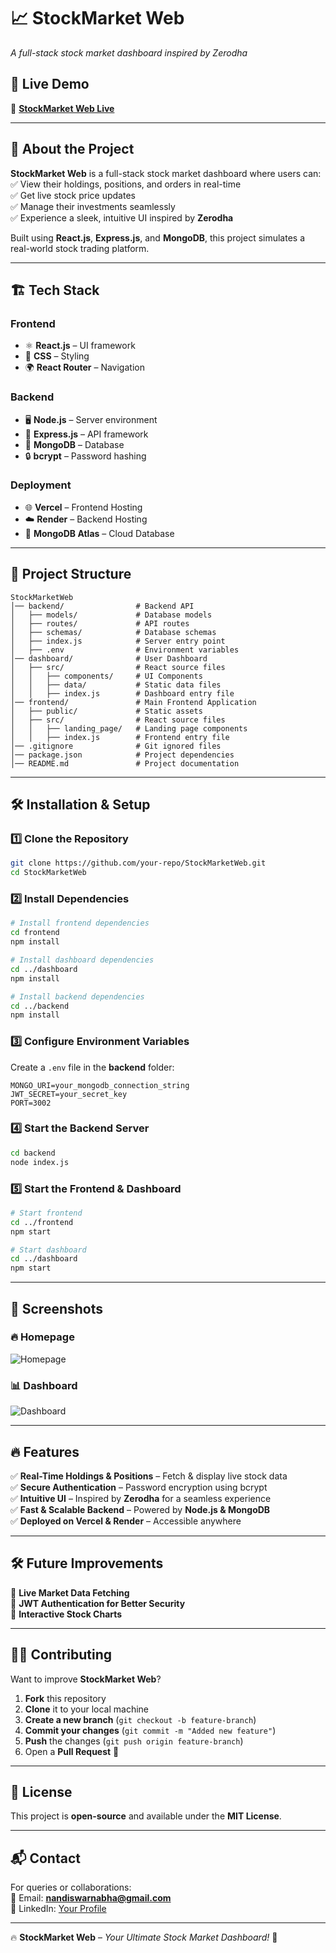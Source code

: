 # 📈 StockMarket Web  
*A full-stack stock market dashboard inspired by Zerodha*

## 🚀 Live Demo  
🔗 **[StockMarket Web Live](https://stock-market-web-kappa.vercel.app/)**  

---

## 📌 About the Project  
**StockMarket Web** is a full-stack stock market dashboard where users can:  
✅ View their holdings, positions, and orders in real-time  
✅ Get live stock price updates  
✅ Manage their investments seamlessly  
✅ Experience a sleek, intuitive UI inspired by **Zerodha**  

Built using **React.js**, **Express.js**, and **MongoDB**, this project simulates a real-world stock trading platform.  

---

## 🏗️ Tech Stack  
### Frontend  
- ⚛️ **React.js** – UI framework  
- 🎨 **CSS** – Styling  
- 🌍 **React Router** – Navigation  

### Backend  
- 🖥️ **Node.js** – Server environment  
- 🚀 **Express.js** – API framework  
- 💾 **MongoDB** – Database  
- 🔒 **bcrypt** – Password hashing  

### Deployment  
- 🌐 **Vercel** – Frontend Hosting  
- ☁️ **Render** – Backend Hosting  
- 📡 **MongoDB Atlas** – Cloud Database  

---

## 📂 Project Structure  

```
StockMarketWeb
│── backend/                # Backend API
│   ├── models/             # Database models
│   ├── routes/             # API routes
│   ├── schemas/            # Database schemas
│   ├── index.js            # Server entry point
│   ├── .env                # Environment variables
│── dashboard/              # User Dashboard
│   ├── src/                # React source files
│   │   ├── components/     # UI Components
│   │   ├── data/           # Static data files
│   │   ├── index.js        # Dashboard entry file
│── frontend/               # Main Frontend Application
│   ├── public/             # Static assets
│   ├── src/                # React source files
│   │   ├── landing_page/   # Landing page components
│   │   ├── index.js        # Frontend entry file
│── .gitignore              # Git ignored files
│── package.json            # Project dependencies
│── README.md               # Project documentation
```

---

## 🛠️ Installation & Setup  
### 1️⃣ Clone the Repository  
```bash
git clone https://github.com/your-repo/StockMarketWeb.git
cd StockMarketWeb
```

### 2️⃣ Install Dependencies  
```bash
# Install frontend dependencies
cd frontend
npm install

# Install dashboard dependencies
cd ../dashboard
npm install

# Install backend dependencies
cd ../backend
npm install
```

### 3️⃣ Configure Environment Variables  
Create a `.env` file in the **backend** folder:  
```
MONGO_URI=your_mongodb_connection_string
JWT_SECRET=your_secret_key
PORT=3002
```

### 4️⃣ Start the Backend Server  
```bash
cd backend
node index.js
```

### 5️⃣ Start the Frontend & Dashboard  
```bash
# Start frontend
cd ../frontend
npm start

# Start dashboard
cd ../dashboard
npm start
```

---

## 📸 Screenshots  

### 🔥 **Homepage**  
![Homepage](https://your_homepage_screenshot_url)  

### 📊 **Dashboard**  
![Dashboard](https://your_dashboard_screenshot_url)  

---

## 🔥 Features  
✅ **Real-Time Holdings & Positions** – Fetch & display live stock data  
✅ **Secure Authentication** – Password encryption using bcrypt  
✅ **Intuitive UI** – Inspired by **Zerodha** for a seamless experience  
✅ **Fast & Scalable Backend** – Powered by **Node.js & MongoDB**  
✅ **Deployed on Vercel & Render** – Accessible anywhere  

---

## 🛠️ Future Improvements  
🚀 **Live Market Data Fetching**  
🚀 **JWT Authentication for Better Security**  
🚀 **Interactive Stock Charts**   

---

## 👨‍💻 Contributing  
Want to improve **StockMarket Web**?  
1. **Fork** this repository  
2. **Clone** it to your local machine  
3. **Create a new branch** (`git checkout -b feature-branch`)  
4. **Commit your changes** (`git commit -m "Added new feature"`)  
5. **Push** the changes (`git push origin feature-branch`)  
6. Open a **Pull Request** 🚀  

---

## 📜 License  
This project is **open-source** and available under the **MIT License**.  

---

## 📬 Contact  
For queries or collaborations:  
📧 Email: **nandiswarnabha@gmail.com**  
📌 LinkedIn: [Your Profile](www.linkedin.com/in/swarnabha-nandi)  

---

🔥 **StockMarket Web** – *Your Ultimate Stock Market Dashboard!* 🚀

